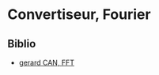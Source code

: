 # Convertiseur, Fourier

## Biblio

- [gerard CAN, FFT](http://villemin.gerard.free.fr/Wwwgvmm/Numerati/BINAIRE/AnalNume.htm)

